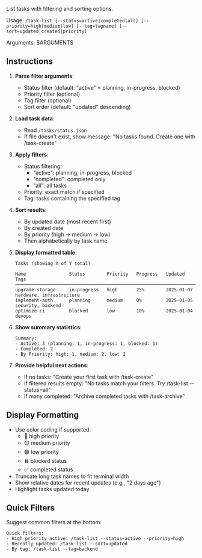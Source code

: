 List tasks with filtering and sorting options.

Usage: `/task-list [--status=active|completed|all] [--priority=high|medium|low] [--tag=tagname] [--sort=updated|created|priority]`

Arguments: $ARGUMENTS

## Instructions

1. **Parse filter arguments**:
   - Status filter (default: "active" = planning, in-progress, blocked)
   - Priority filter (optional)
   - Tag filter (optional)
   - Sort order (default: "updated" descending)

2. **Load task data**:
   - Read `/tasks/status.json`
   - If file doesn't exist, show message: "No tasks found. Create one with /task-create"

3. **Apply filters**:
   - Status filtering:
     - "active": planning, in-progress, blocked
     - "completed": completed only
     - "all": all tasks
   - Priority: exact match if specified
   - Tag: tasks containing the specified tag

4. **Sort results**:
   - By updated date (most recent first)
   - By created date
   - By priority (high → medium → low)
   - Then alphabetically by task name

5. **Display formatted table**:
   ```
   Tasks (showing X of Y total)

   Name                Status        Priority   Progress   Updated      Tags
   ─────────────────────────────────────────────────────────────────────────
   upgrade-storage     in-progress   high       25%        2025-01-07   hardware, infrastructure
   implement-auth      planning      medium     0%         2025-01-05   security, backend
   optimize-ci         blocked       low        10%        2025-01-04   devops
   ```

6. **Show summary statistics**:
   ```
   Summary:
   - Active: 3 (planning: 1, in-progress: 1, blocked: 1)
   - Completed: 2
   - By Priority: high: 1, medium: 2, low: 2
   ```

7. **Provide helpful next actions**:
   - If no tasks: "Create your first task with /task-create"
   - If filtered results empty: "No tasks match your filters. Try /task-list --status=all"
   - If many completed: "Archive completed tasks with /task-archive"

## Display Formatting

- Use color coding if supported:
  - 🔴 high priority
  - 🟡 medium priority
  - 🟢 low priority
  - ⏸️ blocked status
  - ✅ completed status
- Truncate long task names to fit terminal width
- Show relative dates for recent updates (e.g., "2 days ago")
- Highlight tasks updated today

## Quick Filters

Suggest common filters at the bottom:

```
Quick filters:
- High priority active: /task-list --status=active --priority=high
- Recently updated: /task-list --sort=updated
- By tag: /task-list --tag=backend
```
